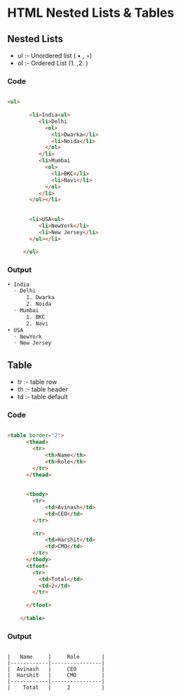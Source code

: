 # HTML Nested Lists & Tables

## Nested Lists

- ul  :- Unordered list ( • , ◦)
- ol  :- Ordered List  (1. ,2. )

### Code

```html

<ul>
       
       <li>India<ul>
          <li>Delhi
            <ol>
              <li>Dwarka</li>
              <li>Noida</li>
            </ol>
          </li>
          <li>Mumbai
            <ol>
              <li>BKC</li>
              <li>Navi</li>
            </ol>
          </li>
       </ul></li>
       
       
       <li>USA<ul>
          <li>NewYork</li>
          <li>New Jersey</li>
       </ul></li>
       
     </ul>

```

### Output 

```bash
• India
  ◦ Delhi
      1. Dwarka
      2. Noida
  ◦ Mumbai
      1. BKC
      2. Navi
• USA
  ◦ NewYork
  ◦ New Jersey
```

## Table

- tr :- table row
- th :- table header
- td :- table default

### Code

```html

<table border="2">
      <thead>
        <tr>
            <th>Name</th>
            <th>Role</th>
        </tr>
      </thead>
      
      
      <tbody>
        <tr>
            <td>Avinash</td>
            <td>CEO</td>
        </tr>
        
        <tr>
            <td>Harshit</td>
            <td>CMO</td>
        </tr>
      </tbody>
      <tfoot>
        <tr>
          <td>Total</td>
          <td>2</td>
        </tr>
        
      </tfoot>
      
    </table>

```

### Output

```

|   Name     |     Role       |
|------------|----------------|
|  Avinash   |     CEO        |
|  Harshit   |     CMO        |
|------------|----------------|
|    Total   |     2          |


```
























